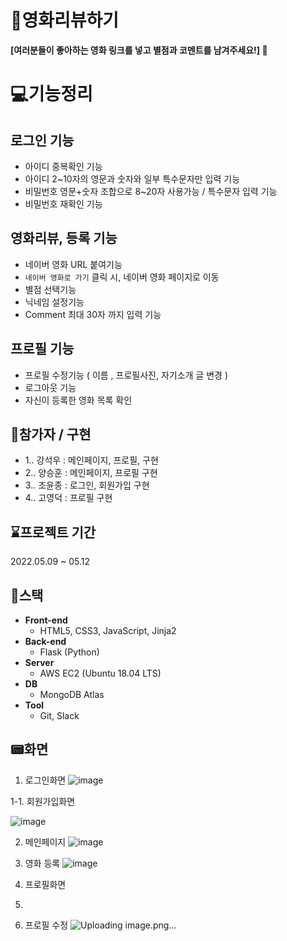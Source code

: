 # :movie_camera:영화리뷰하기

**[여러분들이 좋아하는 영화 링크를 넣고 별점과 코멘트를 남겨주세요!]  :speech_balloon:**  


# :computer:기능정리

## 로그인 기능

- 아이디 중복확인 기능
- 아이디 2~10자의 영문과 숫자와 일부 특수문자만 입력 기능
- 비밀번호 영문+숫자 조합으로 8~20자 사용가능 / 특수문자 입력 기능
- 비밀번호 재확인 기능 

## 영화리뷰, 등록 기능

- 네이버 영화 URL 붙여기능
- `네이버 영화로 가기` 클릭 시, 네이버 영화 페이지로 이동
- 별점 선택기능
- 닉네임 설정기능
- Comment 최대 30자 까지 입력 기능

## 프로필 기능
- 프로필 수정기능 ( 이름 , 프로필사진, 자기소개 글 변경 )
- 로그아웃 기능
- 자신이 등록한 영화 목록 확인

## :man:참가자 / 구현

* 1.. 강석우 : 메인페이지, 프로필, 구현
* 2.. 양승훈 : 메인페이지, 프로필 구현
* 3.. 조윤종 : 로그인, 회원가입 구현
* 4.. 고영덕 : 프로필 구현

###
:hourglass:프로젝트 기간
---
2022.05.09 ~ 05.12

###
:hammer:스택
---

* __Front-end__
  + HTML5, CSS3, JavaScript, Jinja2
* __Back-end__
  + Flask (Python)
* __Server__ 
  + AWS EC2 (Ubuntu 18.04 LTS)
* __DB__
  + MongoDB Atlas
* __Tool__
  + Git, Slack

## :pager:화면

1. 로그인화면
![image](https://user-images.githubusercontent.com/103364805/167999174-94672974-22d1-4b22-b630-3f8f3d6a8bd9.png)

1-1. 회원가입화면

![image](https://user-images.githubusercontent.com/103364805/167999452-56a9f493-e517-45bb-9b3b-4f2885bf673f.png)

2. 메인페이지
![image](https://user-images.githubusercontent.com/103364805/167999551-b69d4010-f3df-4dd2-b5d5-dc0776da2d84.png)

3. 영화 등록
![image](https://user-images.githubusercontent.com/103364805/167999680-d4edb2de-9938-4a7f-8e3f-cc26fb3ca229.png)

4. 프로필화면
5. 

5. 프로필 수정
![Uploading image.png…]()

 
